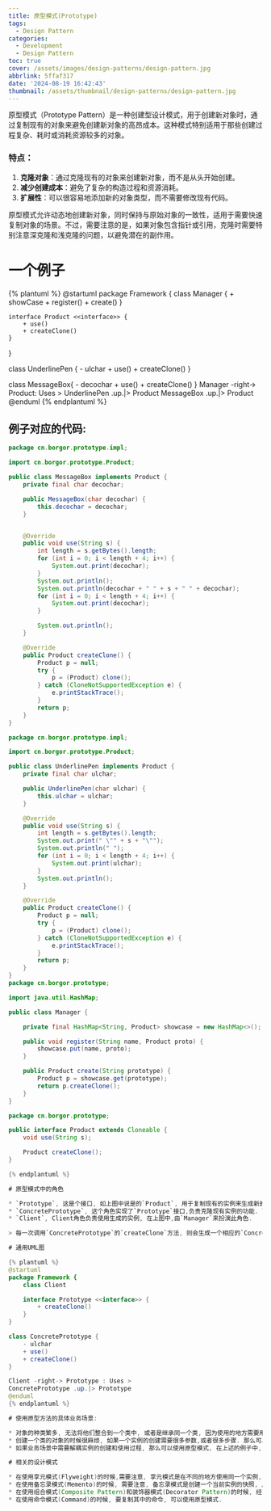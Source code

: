 ```yaml
---
title: 原型模式(Prototype)
tags:
  - Design Pattern
categories:
  - Development
  - Design Pattern
toc: true
cover: /assets/images/design-patterns/design-pattern.jpg
abbrlink: 5ffaf317
date: '2024-08-19 16:42:43'
thumbnail: /assets/thumbnail/design-patterns/design-pattern.jpg
---
```


原型模式（Prototype Pattern）是一种创建型设计模式，用于创建新对象时，通过复制现有的对象来避免创建新对象的高昂成本。这种模式特别适用于那些创建过程复杂、耗时或消耗资源较多的对象。

<!-- more -->
### 特点：

1. **克隆对象**：通过克隆现有的对象来创建新对象，而不是从头开始创建。
2. **减少创建成本**：避免了复杂的构造过程和资源消耗。
3. **扩展性**：可以很容易地添加新的对象类型，而不需要修改现有代码。

原型模式允许动态地创建新对象，同时保持与原始对象的一致性，适用于需要快速复制对象的场景。不过，需要注意的是，如果对象包含指针或引用，克隆时需要特别注意深克隆和浅克隆的问题，以避免潜在的副作用。

# 一个例子

{% plantuml %}
@startuml
package Framework {
    class Manager {
        + showCase
        + register()
        + create()
    }

    interface Product <<interface>> {
        + use()
        + createClone()
    }
}

class UnderlinePen {
    - ulchar
    + use()
    + createClone()
}

class MessageBox{
    - decochar
    + use()
    + createClone()
}
Manager -right-> Product: Uses >
UnderlinePen .up.|> Product
MessageBox .up.|> Product
@enduml
{% endplantuml %}

## 例子对应的代码:

```java
package cn.borgor.prototype.impl;

import cn.borgor.prototype.Product;

public class MessageBox implements Product {
    private final char decochar;

    public MessageBox(char decochar) {
        this.decochar = decochar;
    }


    @Override
    public void use(String s) {
        int length = s.getBytes().length;
        for (int i = 0; i < length + 4; i++) {
            System.out.print(decochar);
        }
        System.out.println();
        System.out.println(decochar + " " + s + " " + decochar);
        for (int i = 0; i < length + 4; i++) {
            System.out.print(decochar);
        }

        System.out.println();
    }

    @Override
    public Product createClone() {
        Product p = null;
        try {
            p = (Product) clone();
        } catch (CloneNotSupportedException e) {
            e.printStackTrace();
        }
        return p;
    }
}

package cn.borgor.prototype.impl;

import cn.borgor.prototype.Product;

public class UnderlinePen implements Product {
    private final char ulchar;

    public UnderlinePen(char ulchar) {
        this.ulchar = ulchar;
    }

    @Override
    public void use(String s) {
        int length = s.getBytes().length;
        System.out.print(" \"" + s + "\"");
        System.out.println(" ");
        for (int i = 0; i < length + 4; i++) {
            System.out.print(ulchar);
        }
        System.out.println();
    }

    @Override
    public Product createClone() {
        Product p = null;
        try {
            p = (Product) clone();
        } catch (CloneNotSupportedException e) {
            e.printStackTrace();
        }
        return p;
    }
}
package cn.borgor.prototype;

import java.util.HashMap;

public class Manager {

    private final HashMap<String, Product> showcase = new HashMap<>();

    public void register(String name, Product proto) {
        showcase.put(name, proto);
    }

    public Product create(String prototype) {
        Product p = showcase.get(prototype);
        return p.createClone();
    }
}

package cn.borgor.prototype;

public interface Product extends Cloneable {
    void use(String s);

    Product createClone();
}

{% endplantuml %}

# 原型模式中的角色

* `Prototype`, 这是个接口, 如上图中说是的`Product`, 用于复制现有的实例来生成新的实例.
* `ConcretePrototype`, 这个角色实现了`Prototype`接口,负责克隆现有实例的功能. 可以对于不同的实例实现不同的业务逻辑, 在上图中, `UnderlinePen`和`MessageBox`类, 他们用于生成实例.
* `Client`, Client角色负责使用生成的实例, 在上图中,由`Manager`来扮演此角色.

> 每一次调用`ConcretePrototype`的`createClone`方法, 则会生成一个相应的`ConcretePrototype`的实例, 该实例是通过克隆生成的, 并不是new出来的.

# 通用UML图

{% plantuml %}
@startuml
package Framework {
    class Client

    interface Prototype <<interface>> {
        + createClone()
    }
}

class ConcretePrototype {
    - ulchar
    + use()
    + createClone()
}

Client -right-> Prototype : Uses >
ConcretePrototype .up.|> Prototype 
@enduml
{% endplantuml %}

# 使用原型方法的具体业务场景:

* 对象的种类繁多, 无法将他们整合到一个类中, 或者是继承同一个类, 因为使用的地方需要用抽象来进行(05. 依赖倒置原则（Dependency Inversion Principle，DIP）), 所以如果类的种类比较多的情况下,是无法一个一个来创建的, 或者创建的时候很麻烦.
* 创建一个类的对象的时候很麻烦, 如果一个实例的创建需要很多参数,或者很多步骤. 那么可以预先创建一个实例,然后使用原型模式克隆出来.
* 如果业务场景中需要解耦实例的创建和使用过程, 那么可以使用原型模式, 在上述的例子中, 可以看出,使用实例的时候, 是通过`createClone`来实现的, 具体实例的创建是被下方到`createClone`来进行. 这样就把使用和创建两个过程解耦了.

# 相关的设计模式

* 在使用享元模式(Flyweight)的时候,需要注意, 享元模式是在不同的地方使用同一个实例, 而原型模式则是生成一个与当前实例一毛一样的实例, 二者虽然内容相同,但是其实不是一样的.
* 在使用备忘录模式(Memento)的时候, 需要注意, 备忘录模式是创建一个当前实例的快照, 用于实现快照和撤销功能. 与原型模式一样使用了`Clone`方法,但是其实作用不一样.
* 在使用组合模式(Composite Pattern)和装饰器模式(Decorator Pattern)的时候, 经常需要动态的生成复杂结构的实例, 这个时候可以使用原型模式来方便的生成实例.
* 在使用命令模式(Command)的时候, 要复制其中的命令, 可以使用原型模式.
